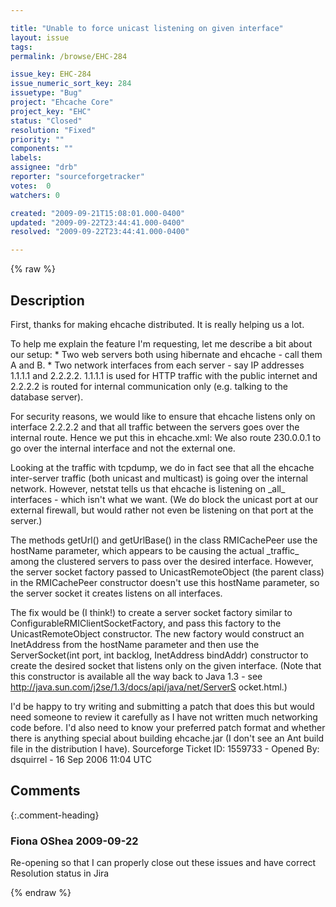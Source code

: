 ```yaml
---

title: "Unable to force unicast listening on given interface"
layout: issue
tags: 
permalink: /browse/EHC-284

issue_key: EHC-284
issue_numeric_sort_key: 284
issuetype: "Bug"
project: "Ehcache Core"
project_key: "EHC"
status: "Closed"
resolution: "Fixed"
priority: ""
components: ""
labels: 
assignee: "drb"
reporter: "sourceforgetracker"
votes:  0
watchers: 0

created: "2009-09-21T15:08:01.000-0400"
updated: "2009-09-22T23:44:41.000-0400"
resolved: "2009-09-22T23:44:41.000-0400"

---
```




{% raw %}



## Description

<div markdown="1" class="description">

First, thanks for making ehcache distributed. It is 
really helping us a lot.

To help me explain the feature I'm requesting, let me 
describe a bit about our setup:
\* Two web servers both using hibernate and ehcache - 
call them A and B.
\* Two network interfaces from each server - say IP 
addresses 1.1.1.1 and 2.2.2.2. 1.1.1.1 is used for 
HTTP traffic with the public internet and 2.2.2.2 is 
routed for internal communication only (e.g. talking 
to the database server).

For security reasons, we would like to ensure that 
ehcache listens only on interface 2.2.2.2 and that 
all traffic between the servers goes over the 
internal route. Hence we put this in ehcache.xml:
<cacheManagerPeerProviderFactory 
class="net.sf.ehcache.distribution.RMICacheManagerPeer
ProviderFactory"
      properties="peerDiscovery=automatic, 
multicastGroupAddress=230.0.0.1, 
multicastGroupPort=4234"/>
<cacheManagerPeerListenerFactory 
class="net.sf.ehcache.distribution.RMICacheManagerPeer
ListenerFactory"
       properties="port=41234, hostName=2.2.2.2, 
socketTimeoutMillis=120000"/>
We also route 230.0.0.1 to go over the internal 
interface and not the external one.

Looking at the traffic with tcpdump, we do in fact 
see that all the ehcache inter-server traffic (both 
unicast and multicast) is going over the internal 
network. However, netstat tells us that ehcache is 
listening on \_all\_ interfaces - which isn't what we 
want. (We do block the unicast port at our external 
firewall, but would rather not even be listening on 
that port at the server.)

The methods getUrl() and getUrlBase() in the class 
RMICachePeer use the hostName parameter, which 
appears to be causing the actual \_traffic\_ among the 
clustered servers to pass over the desired interface. 
However, the server socket factory passed to 
UnicastRemoteObject (the parent class) in the 
RMICachePeer constructor doesn't use this hostName 
parameter, so the server socket it creates listens on 
all interfaces.

The fix would be (I think!) to create a server socket 
factory similar to 
ConfigurableRMIClientSocketFactory, and pass this 
factory to the UnicastRemoteObject constructor. The 
new factory would construct an InetAddress from the 
hostName parameter and then use the ServerSocket(int 
port, int backlog, InetAddress bindAddr) constructor 
to create the desired socket that listens only on the 
given interface. (Note that this constructor is 
available all the way back to Java 1.3 - see 
http://java.sun.com/j2se/1.3/docs/api/java/net/ServerS
ocket.html.)

I'd be happy to try writing and submitting a patch 
that does this but would need someone to review it 
carefully as I have not written much networking code 
before. I'd also need to know your preferred patch 
format and whether there is anything special about 
building ehcache.jar (I don't see an Ant build file 
in the distribution I have).
Sourceforge Ticket ID: 1559733 - Opened By: dsquirrel - 16 Sep 2006 11:04 UTC

</div>

## Comments


{:.comment-heading}
### **Fiona OShea** <span class="date">2009-09-22</span>

<div markdown="1" class="comment">

Re-opening so that I can properly close out these issues and have correct Resolution status in Jira

</div>



{% endraw %}

